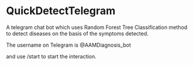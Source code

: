 # QuickDetectTelegram
A telegram chat bot which uses Random Forest Tree Classification method to detect diseases on the basis of the symptoms detected. 

The username on Telegram is @AAMDiagnosis_bot

and use /start to start the interaction.
